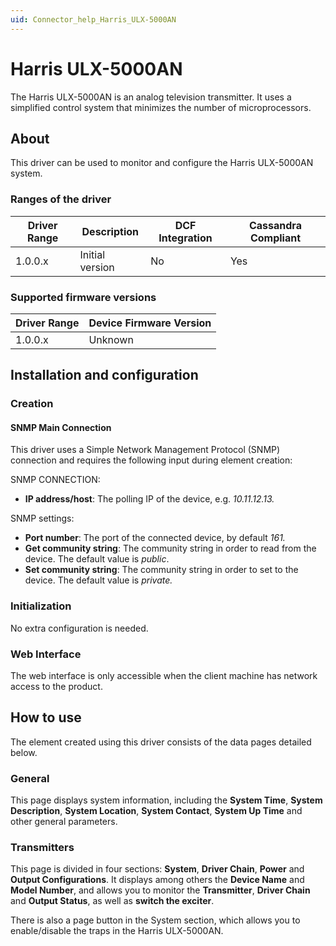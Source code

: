 ```yaml
---
uid: Connector_help_Harris_ULX-5000AN
---
```


# Harris ULX-5000AN

The Harris ULX-5000AN is an analog television transmitter. It uses a simplified control system that minimizes the number of microprocessors.

## About

This driver can be used to monitor and configure the Harris ULX-5000AN system.

### Ranges of the driver

| **Driver Range** | **Description** | **DCF Integration** | **Cassandra Compliant** |
|------------------|-----------------|---------------------|-------------------------|
| 1.0.0.x          | Initial version | No                  | Yes                     |

### Supported firmware versions

| **Driver Range** | **Device Firmware Version** |
|------------------|-----------------------------|
| 1.0.0.x          | Unknown                     |

## Installation and configuration

### Creation

#### SNMP Main Connection

This driver uses a Simple Network Management Protocol (SNMP) connection and requires the following input during element creation:

SNMP CONNECTION:

- **IP address/host**: The polling IP of the device, e.g. *10.11.12.13.*

SNMP settings:

- **Port number**: The port of the connected device, by default *161.*
- **Get community string**: The community string in order to read from the device. The default value is *public*.
- **Set community string**: The community string in order to set to the device. The default value is *private.*

### Initialization

No extra configuration is needed.

### Web Interface

The web interface is only accessible when the client machine has network access to the product.

## How to use

The element created using this driver consists of the data pages detailed below.

### General

This page displays system information, including the **System Time**, **System Description**, **System Location**, **System Contact**, **System Up Time** and other general parameters.

### Transmitters

This page is divided in four sections: **System**, **Driver Chain**, **Power** and **Output Configurations**. It displays among others the **Device Name** and **Model Number**, and allows you to monitor the **Transmitter**, **Driver Chain** and **Output Status**, as well as **switch the exciter**.

There is also a page button in the System section, which allows you to enable/disable the traps in the Harris ULX-5000AN.
